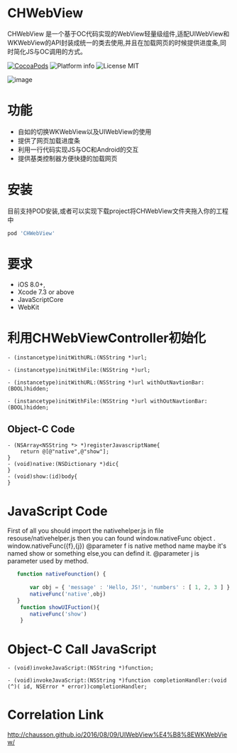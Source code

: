 # CHWebView
CHWebView 是一个基于OC代码实现的WebView轻量级组件,适配UIWebView和WKWebView的API封装成统一的类去使用,并且在加载网页的时候提供进度条,同时简化JS与OC调用的方式。

[![CocoaPods](https://cocoapod-badges.herokuapp.com/v/CHWebView/badge.svg)](http://www.cocoapods.org/?q=CHWebView)
![Platform info](http://img.shields.io/cocoapods/p/CHWebView.svg?style=flat)
![License MIT](https://go-shields.herokuapp.com/license-MIT-blue.png)

![image](https://github.com/chausson/CHWebView/blob/master/Resource/WebView.gif)

# 功能
* 自如的切换WKWebView以及UIWebView的使用
* 提供了网页加载进度条
* 利用一行代码实现JS与OC和Android的交互
* 提供基类控制器方便快捷的加载网页

# 安装
目前支持POD安装,或者可以实现下载project将CHWebView文件夹拖入你的工程中
``` bash
pod 'CHWebView'
```

# 要求
* iOS 8.0+, 
* Xcode 7.3 or above
* JavaScriptCore
* WebKit

# 利用CHWebViewController初始化
``` obj-c
- (instancetype)initWithURL:(NSString *)url;

- (instancetype)initWithFile:(NSString *)url;

- (instancetype)initWithURL:(NSString *)url withOutNavtionBar:(BOOL)hidden;

- (instancetype)initWithFile:(NSString *)url withOutNavtionBar:(BOOL)hidden;

```
## Object-C Code
``` obj-c
- (NSArray<NSString *> *)registerJavascriptName{
    return @[@"native",@"show"];
}
- (void)native:(NSDictionary *)dic{
}
- (void)show:(id)body{
}
```
# JavaScript Code 
First of all you should import the nativehelper.js in file resouse/nativehelper.js then you can found window.nativeFunc object .
window.nativeFunc({f},{j})
@parameter f is native method name maybe it's named show or something else,you can defind it.
@parameter j is parameter used by method.

``` javascript
   function nativeFounction() {
        
       var obj = { 'message' : 'Hello, JS!', 'numbers' : [ 1, 2, 3 ] };
       nativeFunc('native',obj)
   }
    function showUIFuction(){
       nativeFunc('show')
    }
```
# Object-C Call JavaScript
``` obj-c
- (void)invokeJavaScript:(NSString *)function;

- (void)invokeJavaScript:(NSString *)function completionHandler:(void (^)( id, NSError * error))completionHandler;
```

# Correlation Link
http://chausson.github.io/2016/08/09/UIWebView%E4%B8%8EWKWebView/
